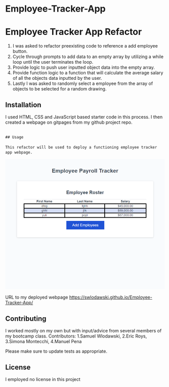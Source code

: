 # Employee-Tracker-App

# Employee Tracker App Refactor

1. I was asked to refactor preexisting code to reference a add employee button.
2. Cycle through prompts to add data to an empty array by utilizing a while loop until the user terminates the loop.
3. Provide logic to push user inputted object data into the empty array.
4. Provide function logic to a function that will calculate the average salary of all the objects data inputted by the user.
5. Lastly I was asked to randomly select a employee from the array of objects to be selected for a random drawing.

## Installation

I used HTML, CSS and JavaScript based starter code in this process. I then created a webpage on gitpages from my github project repo.
```

## Usage

This refactor will be used to deploy a functioning employee tracker app webpage.
```
![alt text](image.png)

URL to my deployed webpage https://swlodawski.github.io/Employee-Tracker-App/

## Contributing

I worked mostly on my own but with input/advice from several members of my bootcamp class.
Contributors:
      1.Samuel Wlodawski,
      2.Eric Roys,
      3.Simona Montecchi,
      4.Manuel Pena

Please make sure to update tests as appropriate.

## License

I employed no license in this project